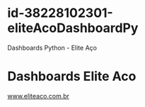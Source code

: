 # id-38228102301-eliteAcoDashboardPy
Dashboards Python - Elite Aço


# Dashboards Elite Aco
www.eliteaco.com.br

